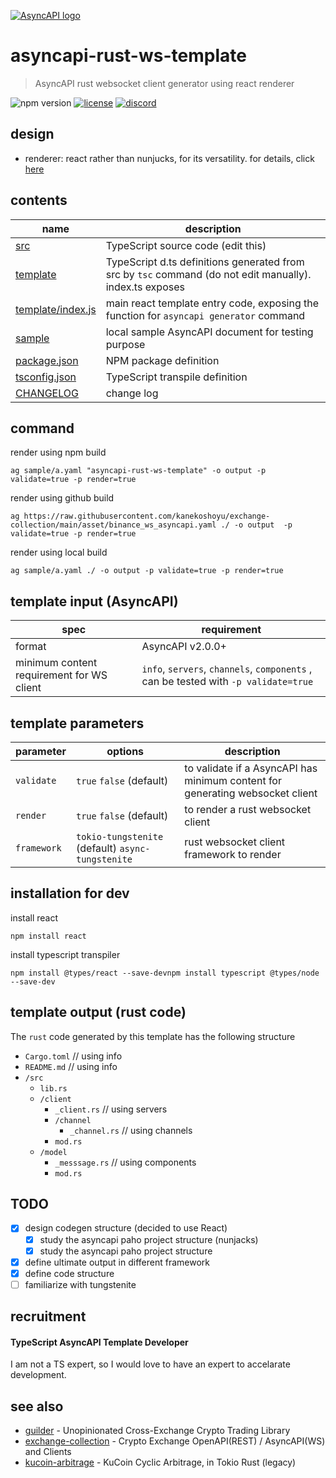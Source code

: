 [![AsyncAPI logo](./assets/logo_banner.png)](https://www.asyncapi.com)

# asyncapi-rust-ws-template
> AsyncAPI rust websocket client generator using react renderer

![npm version](https://img.shields.io/npm/v/asyncapi-rust-ws-template.svg)
[![license](https://img.shields.io/github/license/kanekoshoyu/exchange-collection)](https://github.com/kanekoshoyu/exchange-collection/blob/master/LICENSE)
[![discord](https://img.shields.io/discord/1153997271294283827)](https://discord.gg/q3j5MYdwnm)
## design
- renderer: react rather than nunjucks, for its versatility. for details, click [here](https://www.asyncapi.com/docs/tools/generator/file-templates)

## contents
| name                                     | description                                                                            |
| ---------------------------------------- | -------------------------------------------------------------------------------------- |
| [src](./src/)                            | TypeScript source code (edit this)                                                     |
| [template](./template/)                  | TypeScript d.ts definitions generated from src  by `tsc` command (do not edit manually). index.ts exposes            |
| [template/index.js](./template/index.js) | main react template entry code, exposing the function for `asyncapi generator` command |
| [sample](./sample/)                      | local sample AsyncAPI document for testing purpose                                     |
| [package.json](./package.json)           | NPM package definition                                                                 |
| [tsconfig.json](./tsconfig.json)         | TypeScript transpile definition                                                        |
| [CHANGELOG](./CHANGELOG.md)              | change log                                                                             |

## command
render using npm build
```
ag sample/a.yaml "asyncapi-rust-ws-template" -o output -p validate=true -p render=true
```
render using github build
```
ag https://raw.githubusercontent.com/kanekoshoyu/exchange-collection/main/asset/binance_ws_asyncapi.yaml ./ -o output  -p validate=true -p render=true
```
render using local build
```
ag sample/a.yaml ./ -o output -p validate=true -p render=true
```

## template input (AsyncAPI)
| spec                                      | requirement                                                                         |
| ----------------------------------------- | ----------------------------------------------------------------------------------- |
| format                                    | AsyncAPI v2.0.0+                                                                    |
| minimum content requirement for WS client | `info`, `servers`, `channels`, `components` , can be tested with `-p validate=true` |


## template parameters
| parameter   | options                                           | description                                                                   |
| ----------- | ------------------------------------------------- | ----------------------------------------------------------------------------- |
| `validate`  | `true` `false` (default)                          | to validate if a AsyncAPI has minimum content for generating websocket client |
| `render`    | `true` `false` (default)                          | to render a rust websocket client                                             |
| `framework` | `tokio-tungstenite` (default) `async-tungstenite` | rust websocket client framework to render                                     |

## installation for dev
install react
```
npm install react
```
install typescript transpiler
```
npm install @types/react --save-devnpm install typescript @types/node --save-dev
```

## template output (rust code)
The `rust` code generated by this template has the following structure
- `Cargo.toml` // using info
- `README.md` // using info
- `/src`
  - `lib.rs`
  - `/client`
    - `_client.rs` // using servers
    - `/channel`
      - `_channel.rs` // using channels
    - `mod.rs`
  - `/model`
    - `_messsage.rs` // using components
    - `mod.rs`

## TODO
- [x] design codegen structure (decided to use React)
  - [x] study the asyncapi paho project structure (nunjacks)
  - [x] study the asyncapi paho project structure
- [x] define ultimate output in different framework
- [x] define code structure
- [ ] familiarize with tungstenite

## recruitment
#### TypeScript AsyncAPI Template Developer
I am not a TS expert, so I would love to have an expert to accelarate development.  

## see also
- [guilder](https://github.com/kanekoshoyu/guilder) - Unopinionated Cross-Exchange Crypto Trading Library
- [exchange-collection](https://github.com/kanekoshoyu/exchange-collection) - Crypto Exchange OpenAPI(REST) / AsyncAPI(WS) and Clients
- [kucoin-arbitrage](https://github.com/kanekoshoyu/kucoin_arbitrage) - KuCoin Cyclic Arbitrage, in Tokio Rust (legacy)
